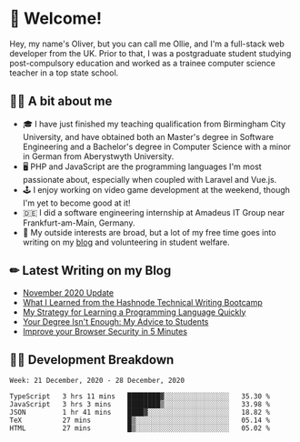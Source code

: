 # 👋 Welcome!

Hey, my name's Oliver, but you can call me Ollie, and I'm a full-stack web developer from the UK. Prior to that, I was a postgraduate student studying post-compulsory education and worked as a trainee computer science teacher in a top state school.

## 👨‍🏫 A bit about me

- 🎓 I have just finished my teaching qualification from Birmingham City University, and have obtained both an Master's degree in Software Engineering and a Bachelor's degree in Computer Science with a minor in German from Aberystwyth University.
- 🖥 PHP and JavaScript are the programming languages I'm most passionate about, especially when coupled with Laravel and Vue.js.
- 🕹 I enjoy working on video game development at the weekend, though I'm yet to become good at it!
- 🇩🇪 I did a software engineering internship at Amadeus IT Group near Frankfurt-am-Main, Germany.
- 🌱 My outside interests are broad, but a lot of my free time goes into writing on my [blog](https://blog.oliverearl.co.uk) and volunteering in student welfare.

## ✏ Latest Writing on my Blog

<!-- BLOG-POST-LIST:START -->
- [November 2020 Update](https://blog.oliverearl.co.uk/november-2020-update)
- [What I Learned from the Hashnode Technical Writing Bootcamp](https://blog.oliverearl.co.uk/what-i-learned-from-the-hashnode-technical-writing-bootcamp)
- [My Strategy for Learning a Programming Language Quickly](https://blog.oliverearl.co.uk/my-strategy-for-learning-a-programming-language-quickly)
- [Your Degree Isn't Enough: My Advice to Students](https://blog.oliverearl.co.uk/your-degree-isnt-enough-my-advice-to-students)
- [Improve your Browser Security in 5 Minutes](https://blog.oliverearl.co.uk/improve-your-browser-security-in-5-minutes)
<!-- BLOG-POST-LIST:END -->

## 👨‍💻 Development Breakdown

<!--START_SECTION:waka-->
```text
Week: 21 December, 2020 - 28 December, 2020

TypeScript   3 hrs 11 mins   ████████▓░░░░░░░░░░░░░░░░   35.30 % 
JavaScript   3 hrs 3 mins    ████████▒░░░░░░░░░░░░░░░░   33.98 % 
JSON         1 hr 41 mins    ████▓░░░░░░░░░░░░░░░░░░░░   18.82 % 
TeX          27 mins         █▒░░░░░░░░░░░░░░░░░░░░░░░   05.14 % 
HTML         27 mins         █▒░░░░░░░░░░░░░░░░░░░░░░░   05.02 % 
```
<!--END_SECTION:waka-->
